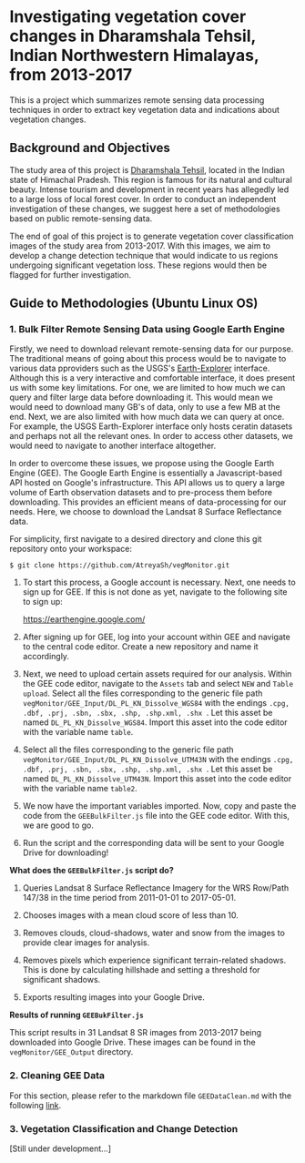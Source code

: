 # Investigating vegetation cover changes in Dharamshala Tehsil, Indian Northwestern Himalayas, from 2013-2017

This is a project which summarizes remote sensing data processing techniques in order to extract key vegetation data and indications about vegetation changes.

## Background and Objectives

The study area of this project is [Dharamshala Tehsil](https://en.wikipedia.org/wiki/Dharamshala), located in the Indian state of Himachal Pradesh. This region is famous for its natural and cultural beauty. Intense tourism and development in recent years has allegedly led to a large loss of local forest cover. In order to conduct an independent investigation of these changes, we suggest here a set of methodologies based on public remote-sensing data.

The end of goal of this project is to generate vegetation cover classification images of the study area from 2013-2017. With this images, we aim to develop a change detection technique that would indicate to us regions undergoing significant vegetation loss. These regions would then be flagged for further investigation. 

## Guide to Methodologies (Ubuntu Linux OS)

### 1. Bulk Filter Remote Sensing Data using Google Earth Engine

Firstly, we need to download relevant remote-sensing data for our purpose. The traditional means of going about this process would be to navigate to various data pproviders such as the USGS's [Earth-Explorer](https://earthexplorer.usgs.gov/) interface. Although this is a very interactive and comfortable interface, it does present us with some key limitations. For one, we are limited to how much we can query and filter large data before downloading it. This would mean we would need to download many GB's of data, only to use a few MB at the end. Next, we are also limited with how much data we can query at once. For example, the USGS Earth-Explorer interface only hosts ceratin datasets and perhaps not all the relevant ones. In order to access other datasets, we would need to navigate to another interface altogether. 

In order to overcome these issues, we propose using the Google Earth Engine (GEE). The Google Earth Engine is essentially a Javascript-based API hosted on Google's infrastructure. This API allows us to query a large volume of Earth observation datasets and to pre-process them before downloading. This provides an efficient means of data-processing for our needs. Here, we choose to download the Landsat 8 Surface Reflectance data. 

For simplicity, first navigate to a desired directory and clone this git repository onto your workspace:

`$ git clone https://github.com/AtreyaSh/vegMonitor.git`

1. To start this process, a Google account is necessary. Next, one needs to sign up for GEE. If this is not done as yet, navigate to the following site to sign up:

   https://earthengine.google.com/

2. After signing up for GEE, log into your account within GEE and navigate to the central code editor. Create a new repository and name it accordingly. 

3. Next, we need to upload certain assets required for our analysis. Within the GEE code editor, navigate to the `Assets` tab and select `NEW` and `Table upload`. Select all the files corresponding to the generic file path `vegMonitor/GEE_Input/DL_PL_KN_Dissolve_WGS84` with the endings `.cpg, .dbf, .prj, .sbn, .sbx, .shp, .shp.xml, .shx `. Let this asset be named `DL_PL_KN_Dissolve_WGS84`. Import this asset into the code editor with the variable name `table`.

4. Select all the files corresponding to the generic file path `vegMonitor/GEE_Input/DL_PL_KN_Dissolve_UTM43N` with the endings `.cpg, .dbf, .prj, .sbn, .sbx, .shp, .shp.xml, .shx `. Let this asset be named `DL_PL_KN_Dissolve_UTM43N`. Import this asset into the code editor with the variable name `table2`.

5. We now have the important variables imported. Now, copy and paste the code from the `GEEBulkFilter.js` file into the GEE code editor. With this, we are good to go. 

6. Run the script and the corresponding data will be sent to your Google Drive for downloading!

**What does the `GEEBulkFilter.js` script do?**

1. Queries Landsat 8 Surface Reflectance Imagery for the WRS Row/Path 147/38 in the time period from 2011-01-01 to 2017-05-01.

2. Chooses images with a mean cloud score of less than 10.

3. Removes clouds, cloud-shadows, water and snow from the images to provide clear images for analysis.

4. Removes pixels which experience significant terrain-related shadows. This is done by calculating hillshade and setting a threshold for significant shadows.

5. Exports resulting images into your Google Drive.

**Results of running `GEEBukFilter.js`**

This script results in 31 Landsat 8 SR images from 2013-2017 being downloaded into Google Drive. These images can be found in the `vegMonitor/GEE_Output` directory. 

### 2. Cleaning GEE Data

For this section, please refer to the markdown file `GEEDataClean.md` with the following [link](GEEDataClean.md).

### 3. Vegetation Classification and Change Detection

[Still under development...]

